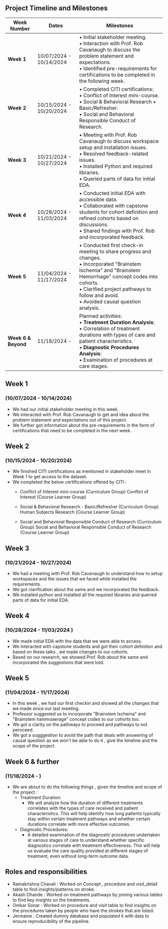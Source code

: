 ## Project Timeline and Milestones
 
| **Week Number** | **Dates**              | **Milestones**                                                                                                                                                                                                                                         |
|------------------|------------------------|-------------------------------------------------------------------------------------------------------------------------------------------------------------------------------------------------------------------------------------------------------|
| **Week 1**       | 10/07/2024 - 10/14/2024 | • Initial stakeholder meeting.<br> • Interaction with Prof. Rob Cavanaugh to discuss the problem statement and expectations.<br> • Identified pre-requirements for certifications to be completed in the following week.                              |
| **Week 2**       | 10/15/2024 - 10/20/2024 | • Completed CITI certifications:<br>   • Conflict of Interest mini-course.<br>   • Social & Behavioral Research • Basic/Refresher.<br>   • Social and Behavioral Responsible Conduct of Research.                                                   |
| **Week 3**       | 10/21/2024 - 10/27/2024 | • Meeting with Prof. Rob Cavanaugh to discuss workspace setup and installation issues.<br> • Resolved feedback-related issues.<br> • Installed Python and required libraries.<br> • Queried parts of data for initial EDA.                             |
| **Week 4**       | 10/28/2024 - 11/03/2024 | • Conducted initial EDA with accessible data.<br> • Collaborated with capstone students for cohort definition and refined cohorts based on discussions.<br> • Shared findings with Prof. Rob and incorporated feedback.                               |
| **Week 5**       | 11/04/2024 - 11/17/2024 | • Conducted first check-in meeting to share progress and changes.<br> • Incorporated "Brainstem Ischemia" and "Brainstem Hemorrhage" concept codes into cohorts.<br> • Clarified project pathways to follow and avoid.<br> • Avoided causal question analysis. |
| **Week 6 & Beyond** | 11/18/2024 -             | Planned activities:<br>   • **Treatment Duration Analysis**:<br>      • Correlation of treatment durations with types of care and patient characteristics.<br>   • **Diagnostic Procedures Analysis**:<br>      • Examination of procedures at care stages.  |
 
 
 
 
## Week 1
### (10/07/2024 - 10/14/2024)
 
* We had our initial stakeholder meeting in this week.
* We interacted with Prof. Rob Cavanaugh to get and idea about the problem statement and expectations out of this project.
* We further got information about the pre-requirements in the form of certifications that need to be completed in the next week.
 
## Week 2
### (10/15/2024 -  10/20/2024)
* We finished CITI certifications as mentioned in stakeholder meet in Week 1 to get access to the dataset.
* We completed the below certifications offered by CITI :
    * Conflict of Interest mini-course (Curriculum Group) Conflict of Interest (Course Learner Group)
 
    * Social & Behavioral Research - Basic/Refresher (Curriculum Group) Human Subjects Research (Course Learner Group)
 
    * Social and Behavioral Responsible Conduct of Research (Curriculum Group) Social and Behavioral Responsible Conduct of Research (Course Learner Group)
 
## Week 3
### (10/21/2024 - 10/27/2024)
* We had a meeting with Prof. Rob Cavanaugh to understand how to setup workspaces and the issues that we faced while installed the requirements.
* We got clarification about the same and we incorporated the feedback.
* We installed python and installed all the required libraries and queried parts of data for initial EDA.
 
 
## Week 4
### (10/28/2024 - 11/03/2024 )
* We made initial EDA with the data that we were able to access.
* We interacted with capstone students and got their cohort definition and based on these talks , we made changes to our cohorts.
* Based on our research, we showed Prof. Rob about the same and incorporated the suggestions that were told.
 
## Week 5
### (11/04/2024 - 11/17/2024)
* In this week , we had our first checkin and showed all the changes that we made since our last meeting.
* Professor suggested us to incorporate "Brainstem Ischema" and "Brainstem hammoaerage" concept codes to our cohorts too.
* We got a clarity on the pathways to proceed and pathways to not peroceed.
* We got a sugggestion to avoid the path that deals with answering of causal question as we won't be able to do it , give the timeline and the scope of the project.
 
## Week 6 & further
### (11/18/2024 - )
* We are about to do the following things , given the timeline and scope of the project :
    * Treatment Duration:
        * We will analyze how the duration of different treatments correlates with the types of care received and patient characteristics. This will help identify how long patients typically stay within certain treatment pathways and whether certain durations correlate with more effective outcomes.
    * Diagnostic Procedures:
        * A detailed examination of the diagnostic procedures undertaken at various stages of care to understand whether specific diagnostics correlate with treatment effectiveness. This will help us evaluate the care quality provided at different stages of treatment, even without long-term outcome data.


## Roles and responsibilities

* Ramakrishna Chavali : Worked on Concept , procedure and visit_detail table to find insights/patterns on stroke.
* Akash Dhande : Worked on treatment pathways by joining various tables to find key insights on the treatments.
* Omkar Sonar : Worked on procedure and visit table to find insights on the procedures taken by people who have the strokes that are listed. 
* Jermaine : Created dummy database and populated it with data to ensure reproducibility of the pipeline.